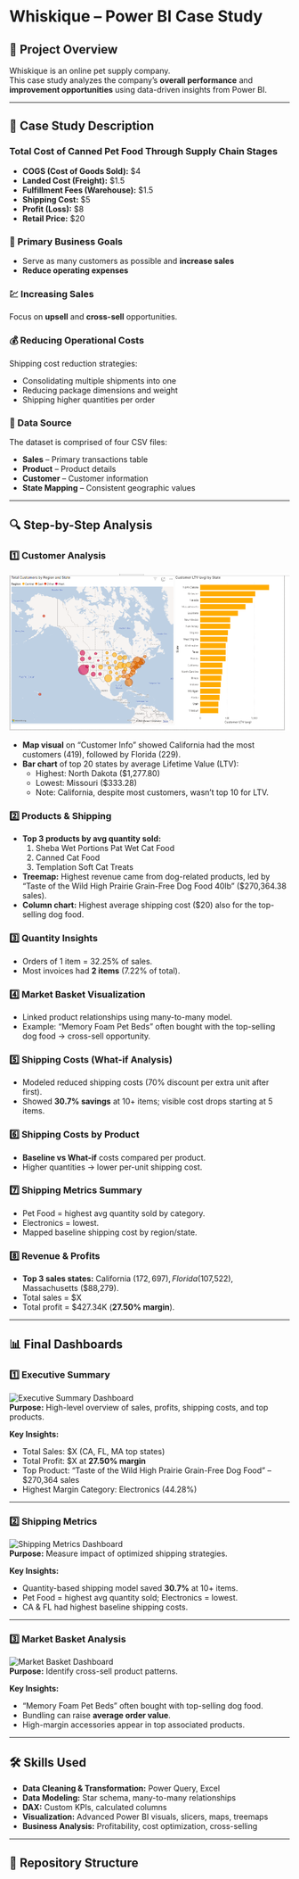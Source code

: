 # Whiskique – Power BI Case Study

## 📌 Project Overview
Whiskique is an online pet supply company.  
This case study analyzes the company’s **overall performance** and **improvement opportunities** using data-driven insights from Power BI.

---

## 🐾 Case Study Description

### Total Cost of Canned Pet Food Through Supply Chain Stages
- **COGS (Cost of Goods Sold):** $4  
- **Landed Cost (Freight):** $1.5  
- **Fulfillment Fees (Warehouse):** $1.5  
- **Shipping Cost:** $5  
- **Profit (Loss):** $8  
- **Retail Price:** $20

### 🎯 Primary Business Goals
- Serve as many customers as possible and **increase sales**
- **Reduce operating expenses**

### 💹 Increasing Sales
Focus on **upsell** and **cross-sell** opportunities.

### 💰 Reducing Operational Costs
Shipping cost reduction strategies:
- Consolidating multiple shipments into one
- Reducing package dimensions and weight
- Shipping higher quantities per order

### 📂 Data Source
The dataset is comprised of four CSV files:
- **Sales** – Primary transactions table
- **Product** – Product details
- **Customer** – Customer information
- **State Mapping** – Consistent geographic values

---

## 🔍 Step-by-Step Analysis

### 1️⃣ Customer Analysis
![Market Basket Dashboard](screenshots/Visualization_Steps/Customer_Info_Dashboard.png)  
- **Map visual** on “Customer Info” showed California had the most customers (419), followed by Florida (229).  
- **Bar chart** of top 20 states by average Lifetime Value (LTV):  
  - Highest: North Dakota ($1,277.80)  
  - Lowest: Missouri ($333.28)  
  - Note: California, despite most customers, wasn’t top 10 for LTV.

### 2️⃣ Products & Shipping
- **Top 3 products by avg quantity sold:**  
  1. Sheba Wet Portions Pat Wet Cat Food  
  2. Canned Cat Food  
  3. Templation Soft Cat Treats  
- **Treemap:** Highest revenue came from dog-related products, led by “Taste of the Wild High Prairie Grain-Free Dog Food 40lb” ($270,364.38 sales).  
- **Column chart:** Highest average shipping cost ($20) also for the top-selling dog food.

### 3️⃣ Quantity Insights
- Orders of 1 item = 32.25% of sales.  
- Most invoices had **2 items** (7.22% of total).

### 4️⃣ Market Basket Visualization
- Linked product relationships using many-to-many model.  
- Example: “Memory Foam Pet Beds” often bought with the top-selling dog food → cross-sell opportunity.

### 5️⃣ Shipping Costs (What-if Analysis)
- Modeled reduced shipping costs (70% discount per extra unit after first).  
- Showed **30.7% savings** at 10+ items; visible cost drops starting at 5 items.

### 6️⃣ Shipping Costs by Product
- **Baseline vs What-if** costs compared per product.  
- Higher quantities → lower per-unit shipping cost.

### 7️⃣ Shipping Metrics Summary
- Pet Food = highest avg quantity sold by category.  
- Electronics = lowest.  
- Mapped baseline shipping cost by region/state.

### 8️⃣ Revenue & Profits
- **Top 3 sales states:** California ($172,697), Florida ($107,522), Massachusetts ($88,279).  
- Total sales = $X  
- Total profit = $427.34K (**27.50% margin**).

---

## 📊 Final Dashboards

### 1️⃣ Executive Summary
![Executive Summary Dashboard](images/executive_summary.png)  
**Purpose:** High-level overview of sales, profits, shipping costs, and top products.

**Key Insights:**
- Total Sales: $X (CA, FL, MA top states)
- Total Profit: $X at **27.50% margin**
- Top Product: “Taste of the Wild High Prairie Grain-Free Dog Food” – $270,364 sales
- Highest Margin Category: Electronics (44.28%)

---

### 2️⃣ Shipping Metrics
![Shipping Metrics Dashboard](images/shipping_metrics.png)  
**Purpose:** Measure impact of optimized shipping strategies.

**Key Insights:**
- Quantity-based shipping model saved **30.7%** at 10+ items.
- Pet Food = highest avg quantity sold; Electronics = lowest.
- CA & FL had highest baseline shipping costs.

---

### 3️⃣ Market Basket Analysis
![Market Basket Dashboard](images/market_basket.png)  
**Purpose:** Identify cross-sell product patterns.

**Key Insights:**
- “Memory Foam Pet Beds” often bought with top-selling dog food.
- Bundling can raise **average order value**.
- High-margin accessories appear in top associated products.

---

## 🛠 Skills Used
- **Data Cleaning & Transformation:** Power Query, Excel
- **Data Modeling:** Star schema, many-to-many relationships
- **DAX:** Custom KPIs, calculated columns
- **Visualization:** Advanced Power BI visuals, slicers, maps, treemaps
- **Business Analysis:** Profitability, cost optimization, cross-selling

---

## 📂 Repository Structure
